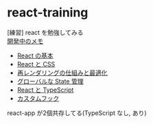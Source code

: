 # react-training
[練習] react を勉強してみる  
[開発中のメモ](./docs/)  

- [React の基本](./docs/chapter_04.md)
- [React と CSS](./docs/chapter_05.md)
- [再レンダリングの仕組みと最適化](./docs/chapter_06.md)
- [グローバルな State 管理](./docs/chapter_07.md)
- [React と TypeScript](./docs/chapter_08.md)
- [カスタムフック](./docs/chapter_09.md)

react-app が2個共存してる(TypeScript なし, あり)  
